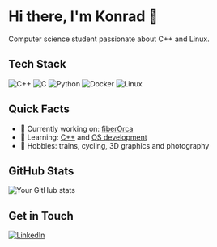 # Hi there, I'm Konrad 👋

Computer science student passionate about C++ and Linux.

## Tech Stack
![C++](https://img.shields.io/badge/-C++-00599C?style=flat&logo=cplusplus&logoColor=white)
![C](https://img.shields.io/badge/-C-A8B9CC?style=flat&logo=c&logoColor=black)
![Python](https://img.shields.io/badge/-Python-3776AB?style=flat&logo=python&logoColor=white)
![Docker](https://img.shields.io/badge/-Docker-2496ED?style=flat&logo=docker&logoColor=white)
![Linux](https://img.shields.io/badge/-Linux-FCC624?style=flat&logo=linux&logoColor=black)

## Quick Facts
- 🔭 Currently working on: [fiberOrca](https://github.com/kruczys/fiberOrca)
- 🌱 Learning: [C++](https://www.learncpp.com/) and [OS development](https://pages.cs.wisc.edu/~remzi/OSTEP/)
- 🎨 Hobbies: trains, cycling, 3D graphics and photography

## GitHub Stats
![Your GitHub stats](https://github-readme-stats.vercel.app/api?username=kkreczko&show_icons=true&theme=dark)

## Get in Touch
[![LinkedIn](https://img.shields.io/badge/-LinkedIn-0077B5?style=flat&logo=linkedin)](https://www.linkedin.com/in/konrad-kreczko/)
